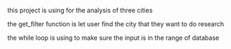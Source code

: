 this project is using for the analysis of three cities

the get_filter function is let user find the city that they want to do research

the while loop is using to make sure the input is in the range of database
